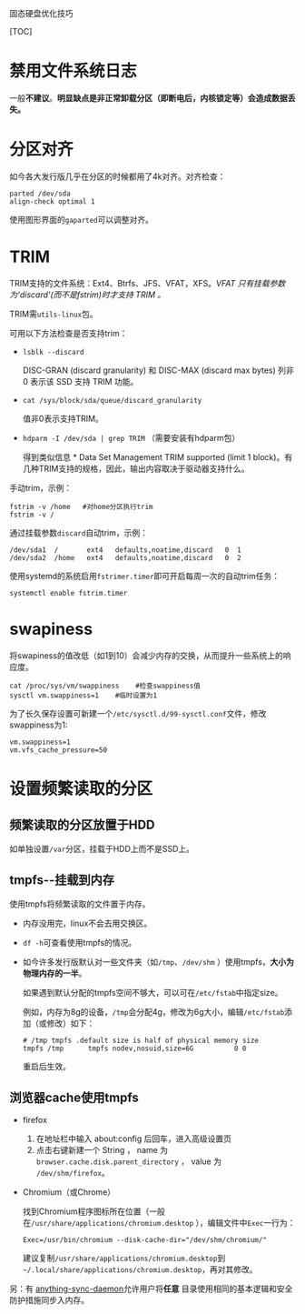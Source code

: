 固态硬盘优化技巧

[TOC]

# 禁用文件系统日志

一般**不建议**。**明显缺点是非正常卸载分区（即断电后，内核锁定等）会造成数据丢失。**

# 分区对齐

如今各大发行版几乎在分区的时候都用了4k对齐。对齐检查：

```shell
parted /dev/sda
align-check optimal 1 
```
使用图形界面的`gaparted`可以调整对齐。

# TRIM

TRIM支持的文件系统：Ext4、Btrfs、JFS、VFAT，XFS。*VFAT 只有挂载参数为'discard'(而不是fstrim)时才支持 TRIM 。*

TRIM需`utils-linux`包。

可用以下方法检查是否支持trim：

- `lsblk --discard`

  DISC-GRAN (discard granularity) 和 DISC-MAX (discard max bytes) 列非 0 表示该 SSD 支持 TRIM 功能。

- `cat /sys/block/sda/queue/discard_granularity`

  值非0表示支持TRIM。

- `hdparm -I /dev/sda | grep TRIM` （需要安装有hdparm包）

  得到类似信息  *    Data Set Management TRIM supported (limit 1 block)。有几种TRIM支持的规格，因此，输出内容取决于驱动器支持什么。



手动trim，示例：

```shell
fstrim -v /home   #对home分区执行trim
fstrim -v /
```

通过挂载参数`discard`自动trim，示例：

```shell
/dev/sda1  /       ext4   defaults,noatime,discard   0  1
/dev/sda2  /home   ext4   defaults,noatime,discard   0  2
```

使用systemd的系统启用`fstrimer.timer`即可开启每周一次的自动trim任务：

```shell
systemctl enable fstrim.timer
```

# swapiness

将swapiness的值改低（如1到10）会减少内存的交换，从而提升一些系统上的响应度。

```shell
cat /proc/sys/vm/swappiness    #检查swappiness值
sysctl vm.swappiness=1    #临时设置为1
```
为了长久保存设置可新建一个`/etc/sysctl.d/99-sysctl.conf`文件，修改swappiness为1:

```shell
vm.swappiness=1
vm.vfs_cache_pressure=50
```
# 设置频繁读取的分区

## 频繁读取的分区放置于HDD

如单独设置`/var`分区，挂载于HDD上而不是SSD上。

## tmpfs--挂载到内存

使用tmpfs将频繁读取的文件置于内存。

- 内存没用完，linux不会去用交换区。

- `df -h`可查看使用tmpfs的情况。

- 如今许多发行版默认对一些文件夹（如`/tmp`、`/dev/shm` ）使用tmpfs，**大小为物理内存的一半**。

  如果遇到默认分配的tmpfs空间不够大，可以可在`/etc/fstab`中指定size。

  例如，内存为8g的设备，`/tmp`会分配4g，修改为6g大小，编辑`/etc/fstab`添加（或修改）如下：

  ```shell
  # /tmp tmpfs .default size is half of physical memory size
  tmpfs /tmp      tmpfs nodev,nosuid,size=6G          0 0
  ```

  重启后生效。


##  浏览器cache使用tmpfs

- firefox

  1. 在地址栏中输入 about:config 后回车，进入高级设置页
  2. 点击右键新建一个 String ， name 为 `browser.cache.disk.parent_directory` ， value 为 `/dev/shm/firefox`。

- Chromium（或Chrome）

  找到Chromium程序图标所在位置（一般在`/usr/share/applications/chromium.desktop` ），编辑文件中`Exec`一行为：

  ```shell
  Exec=/usr/bin/chromium --disk-cache-dir="/dev/shm/chromium/"
  ```

  建议复制`/usr/share/applications/chromium.desktop`到`~/.local/share/applications/chromium.desktop`，再对其修改。

  

另：有 [anything-sync-daemon](https://aur.archlinux.org/packages/anything-sync-daemon/)允许用户将**任意** 目录使用相同的基本逻辑和安全防护措施同步入内存。
